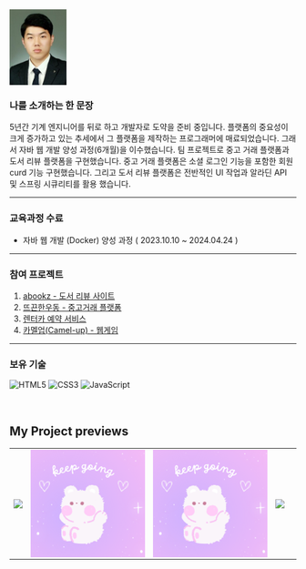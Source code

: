 <img align="center" src="https://github.com/WoongJaeCho/WoongJaeCho/blob/main/증명사진.jpg?raw=true" width="100"/>
<br>

### 나를 소개하는 한 문장 
5년간 기계 엔지니어를 뒤로 하고 개발자로 도약을 준비 중입니다. 플랫폼의 중요성이 크게 증가하고 있는 추세에서 그 플랫폼을 제작하는 프로그래머에 매료되었습니다. 그래서 자바 웹 개발 양성 과정(6개월)을 이수했습니다. 팀 프로젝트로 중고 거래 플랫폼과 도서 리뷰 플랫폼을 구현했습니다. 중고 거래 플랫폼은 소셜 로그인 기능을 포함한 회원curd 기능 구현했습니다. 그리고 도서 리뷰 플랫폼은 전반적인 UI 작업과 알라딘 API 및 스프링 시큐리티를 활용 했습니다. 

--- 

### 교육과정 수료 
* 자바 웹 개발 (Docker) 양성 과정 ( 2023.10.10 ~ 2024.04.24 )

---

### 참여 프로젝트 
1. [abookz - 도서 리뷰 사이트](https://github.com/WoongJaeCho/abookz.git)
2. [뜨끈한우동 - 중고거래 플랫폼](https://github.com/ChoiSeoungH/HotUdon.git)
3. [렌터카 예약 서비스](https://github.com/WoongJaeCho/RentcarMVC.git)
4. [카멜업(Camel-up) - 웹게임](https://github.com/WoongJaeCho/Camel-UP.git)

---

### 보유 기술 

![HTML5](https://img.shields.io/badge/-HTML5-F05032?style=for-the-badge&logo=html5&logoColor=ffffff)
![CSS3](https://img.shields.io/badge/-CSS3-007ACC?style=for-the-badge&logo=css3)
![JavaScript](https://img.shields.io/badge/-JavaScript-%23F7DF1C?style=for-the-badge&logo=javascript&logoColor=000000&labelColor=%23F7DF1C&color=%23FFCE5A)


<br>

<h2> My Project previews </h2>
<table>
  <tbody>
    <tr>
      <td>
        <a href="#" title="프로젝트1">
          <img align="center" src="[[[https://github.com/yeonmitc/yeonmitc/assets/82494535/9730f131-3bc9-4543-9260-360bb960fec4](https://github.com/WoongJaeCho/Camel-UP/blob/main/upload/시연영상.gif?raw=true)](https://github.com/WoongJaeCho/abookz)](https://woongjaecho.github.io/resources/images/abookz.gif)" width="300px" >
        </a>
      </td>
      <td>
      <a href="#" title="프로젝트2">
          <img align="center" src="https://github.com/yeonmitc/yeonmitc/blob/main/upload/profile.PNG?raw=true" width="300px" >
        </a>
      </td>
      <td>
       <a href="#" title="프로젝트3">
          <img align="center" src="https://github.com/yeonmitc/yeonmitc/blob/main/upload/profile.PNG?raw=true" width="300px" >
        </a>
      </td>
      <td>
        <a href="#" title="프로젝트4">
          <img align="center" src="[https://github.com/yeonmitc/yeonmitc/assets/82494535/9730f131-3bc9-4543-9260-360bb960fec4](https://github.com/WoongJaeCho/Camel-UP/blob/main/upload/시연영상.gif?raw=true)" width="300px" >
        </a>
      </td>
      <td>
    </tr>
  </tbody>
</table>

<br/>
<br/>
